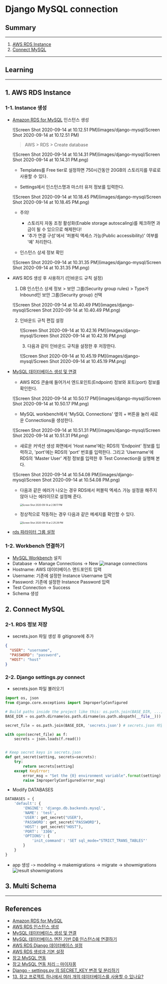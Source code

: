 # Django MySQL connection
## Summary
---
1. [AWS RDS Instance](#1.-AWS-RDS-Instance)
2. [Connect MySQL](#2.-Connect-MySQL)
---
## Learning
---
## 1. AWS RDS Instance
### 1-1. Instance 생성
* [Amazon RDS for MySQL](https://aws.amazon.com/ko/rds/mysql/) 인스턴스 생성

  ![Screen Shot 2020-09-14 at 10.12.51 PM](images/django-mysql/Screen Shot 2020-09-14 at 10.12.51 PM)

  > AWS > RDS > Create database

  ![Screen Shot 2020-09-14 at 10.14.31 PM](images/django-mysql/Screen Shot 2020-09-14 at 10.14.31 PM.png)

  * Templates를 Free tier로 설정하면 750시간동안 20GB의 스토리지를 무료로 사용할 수 있다.

  * Settings에서 인스턴스명과 마스터 유저 정보를 입력한다.

    

  ![Screen Shot 2020-09-14 at 10.18.45 PM](images/django-mysql/Screen Shot 2020-09-14 at 10.18.45 PM.png)

  * 주의!
    * 스토리지 자동 조정 활성화(Enable storage autoscaling)를 체크하면 과금이 될 수 있으므로 해제한다!
    * '추가 연결 구성'에서 '퍼블릭 액세스 가능(Public accessibility)' 여부를 '예' 처리한다.

  

  * 인스턴스 상세 정보 확인 

  ![Screen Shot 2020-09-14 at 10.31.35 PM](images/django-mysql/Screen Shot 2020-09-14 at 10.31.35 PM.png)

* AWS RDS 생성 후 사용하기 (인바운드 규칙 설정)

  1. DB 인스턴스 상세 정보 > 보안 그룹(Security group rules) > Type가 Inbound인 보안 그룹(Security group) 선택

  ![Screen Shot 2020-09-14 at 10.40.49 PM](images/django-mysql/Screen Shot 2020-09-14 at 10.40.49 PM.png)

  2. 인바운드 규칙 편집 설정 

     ![Screen Shot 2020-09-14 at 10.42.16 PM](images/django-mysql/Screen Shot 2020-09-14 at 10.42.16 PM.png)

     3. 다음과 같이 인바운드 규칙을 설정한 후 저장한다. 

     ![Screen Shot 2020-09-14 at 10.45.19 PM](images/django-mysql/Screen Shot 2020-09-14 at 10.45.19 PM.png)

     

* [MySQL 데이터베이스 생성 및 연결](https://aws.amazon.com/ko/getting-started/hands-on/create-mysql-db/)

  * AWS RDS 콘솔에 들어가서 엔드포인트(Endpoint) 정보와 포트(port) 정보를 확인한다.

  ![Screen Shot 2020-09-14 at 10.50.17 PM](images/django-mysql/Screen Shot 2020-09-14 at 10.50.17 PM.png)

  * MySQL workbench에서 'MySQL Connections' 옆의 + 버튼을 눌러 새로운 Connections을 생성한다.

  ![Screen Shot 2020-09-14 at 10.51.31 PM](images/django-mysql/Screen Shot 2020-09-14 at 10.51.31 PM.png)

  * 새로운 커넥션 생성 화면에서 'Host name'에는 RDS의 'Endpoint' 정보를 입력하고, 'port'에는 RDS의 'port' 번호를 입력한다. 그리고 'Username'에 RDS의 'Master User' 계정 정보를 입력한 후 Test Connection을 실행해 본다.

  ![Screen Shot 2020-09-14 at 10.54.08 PM](images/django-mysql/Screen Shot 2020-09-14 at 10.54.08 PM.png)

  * 다음과 같은 에러가 나오는 경우 RDS에서 퍼블릭 엑세스 가능 설정을 해주지 않아 나는 에러이므로 설정해 준다.   

    <img src="images/django-mysql/Screen Shot 2020-09-14 at 2.06.17 PM-0091708.png" alt="Screen Shot 2020-09-14 at 2.06.17 PM" style="zoom:50%;" />

  * 정상적으로 작동하는 경우 다음과 같은 메세지를 확인할 수 있다.

    <img src="images/django-mysql/Screen Shot 2020-09-14 at 2.25.29 PM-0091783.png" alt="Screen Shot 2020-09-14 at 2.25.29 PM" style="zoom:50%;" />

* [rds 파라미터 그룹 설정](https://hoonmaro.tistory.com/53)

### 1-2. Workbench 연결하기
* [MySQL Workbench](https://dev.mysql.com/downloads/workbench/) 설치
* Database -> Manage Connections -> New
![manage connections](Django-MySQL.assets/manage-connection.png)
* Hostname: AWS 데이터베이스 앤드포인트 입력
* Username: 기존에 설정한 Instance Username 입력
* Password: 기존에 설정한 Instance Password 입력
* Test Connection -> Success
* Schema 생성

## 2. Connect MySQL
### 2-1. RDS 정보 저장
* secrets.json 파일 생성 후 gitignore에 추가
```json
{
  "USER": "username",
  "PASSWORD": "password",
  "HOST": "host"
}
```
### 2-2. Django settings.py connect
* secrets.json 파일 불러오기
```python
import os, json
from django.core.exceptions import ImproperlyConfigured

# Build paths inside the project like this: os.path.join(BASE_DIR, ...)
BASE_DIR = os.path.dirname(os.path.dirname(os.path.abspath(__file__)))

secret_file = os.path.join(BASE_DIR, 'secrets.json') # secrets.json 파일 위치를 명시

with open(secret_file) as f:
    secrets = json.loads(f.read())


# Keep secret keys in secrets.json
def get_secret(setting, secrets=secrets):
    try:
        return secrets[setting]
    except KeyError:
        error_msg = "Set the {0} environment variable".format(setting)
        raise ImproperlyConfigured(error_msg)
```
* Modify DATABASES
```python
DATABASES = {
    'default': {
        'ENGINE': 'django.db.backends.mysql',
        'NAME': 'test',
        'USER': get_secret("USER"),
        'PASSWORD': get_secret("PASSWORD"),
        'HOST': get_secret("HOST"),
        'PORT': '3306',
        'OPTIONS': {
            'init_command': 'SET sql_mode="STRICT_TRANS_TABLES"'
        }
    }
}
```
* app 생성 -> modeling -> makemigrations -> migrate -> showmigrations
![result showmigrations](Django-MySQL.assets/showmigrations.png)
## 3. Multi Schema

---
## References
* [Amazon RDS for MySQL](https://aws.amazon.com/ko/rds/mysql/)
* [AWS RDS 인스턴스 생성](https://velog.io/@joker/createawsrds)
* [MySQL 데이터베이스 생성 및 연결](https://aws.amazon.com/ko/getting-started/hands-on/create-mysql-db/)
* [MySQL 데이터베이스 엔진 기반 DB 인스턴스에 연결하기](https://docs.aws.amazon.com/ko_kr/AmazonRDS/latest/UserGuide/USER_ConnectToInstance.html)
* [AWS RDS Django 데이터베이스 설정](https://velog.io/@dojun527/AWS-RDS-Django-%EB%8D%B0%EC%9D%B4%ED%84%B0%EB%B2%A0%EC%9D%B4%EC%8A%A4-%EC%84%A4%EC%A0%95)
* [AWS RDS 생성과 기본 설정](https://hoonmaro.tistory.com/53)
* [장고 MySQL 연동](https://velog.io/@koozzi/Django-AWS-RDSMySQL-%EC%97%B0%EB%8F%99)
* [장고 MySQL 연동 처리 :: 마이자몽](https://myjamong.tistory.com/102)
* [Django - settings.py 의 SECRET_KEY 변경 및 분리하기](https://wayhome25.github.io/django/2017/07/11/django-settings-secret-key/)
* [13. 장고 프로젝트 하나에서 여러 개의 데이터베이스를 사용할 수 있나요?](https://django-orm-cookbook-ko.readthedocs.io/en/latest/multiple_databases.html)